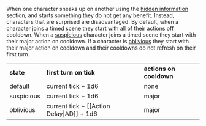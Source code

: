 When one character sneaks up on another using the [hidden information](https://github.com/harleydutton/Tabula-Rasa/blob/develop/tabula-rasa.md#hidden-information) section, and starts something they do not get any benefit. Instead, characters that are surprised are disadvantaged. By default, when a character joins a timed scene they start with all of their actions off cooldown. When a [suspicious](https://github.com/harleydutton/Tabula-Rasa/blob/develop/tabula-rasa.md#suspicious) character joins a timed scene they start with their major action on cooldown. If a character is [oblivious](https://github.com/harleydutton/Tabula-Rasa/blob/develop/tabula-rasa.md#unsuspicious) they start with their major action on cooldown and their cooldowns do not refresh on their first turn.

|   |   |   |
|---|---|---|
|**state**|**first turn on tick**|**actions on cooldown**|
|default|current tick + 1d6|none|
|suspicious|current tick + 1d6|major|
|oblivious|current tick + [[Action Delay\|AD]] + 1d6|major|
